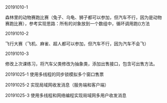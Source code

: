 20191010-1

森林里的动物赛跑比赛（兔子、乌龟、狮子都可以参加，但汽车不行，因为是动物赛跑比赛），参考实现思路：所有的对象放到一个数组中，循环调用跑()方法

20191010-2

飞行大赛（飞机、麻雀、超人都可以参加，但汽车不行，因为汽车不会飞）

20191010-3

修改上次课练习，将汽车父类修改为抽象类，添加出售接口，包含可出售方法。

20191025-1
使用多线程的同步锁模拟多个窗口售票

20191025-2
实现局域网收发消息（服务端和客户端）

20191025-3
使用多线程和网络编程实现局域网多用户收发消息

